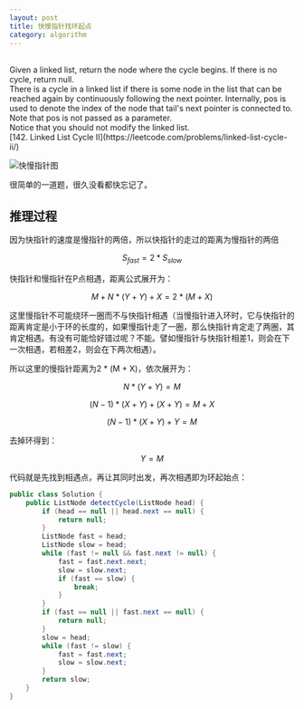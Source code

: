 ```yaml
---
layout: post
title: 快慢指针找环起点
category: algorithm
---
```


> 
<br>
Given a linked list, return the node where the cycle begins. If there is no cycle, return null.
<br>
There is a cycle in a linked list if there is some node in the list that can be reached again by continuously following the next pointer. Internally, pos is used to denote the index of the node that tail's next pointer is connected to. Note that pos is not passed as a parameter.
<br>
Notice that you should not modify the linked list.
<br>
[142. Linked List Cycle II](https://leetcode.com/problems/linked-list-cycle-ii/)

![快慢指针图](https://blogcdn.qihope.com/github-blog-pic/2020-10-28-listnode-two-point.png)

很简单的一道题，很久没看都快忘记了。


## 推理过程

因为快指针的速度是慢指针的两倍，所以快指针的走过的距离为慢指针的两倍

$$ S_{fast} = 2 * S_{slow} $$

快指针和慢指针在P点相遇，距离公式展开为：

$$ M + N * (Y + Y) + X = 2 * (M + X) $$

这里慢指针不可能绕环一圈而不与快指针相遇（当慢指针进入环时，它与快指针的距离肯定是小于环的长度的，如果慢指针走了一圈，那么快指针肯定走了两圈，其肯定相遇。有没有可能恰好错过呢？不能。譬如慢指针与快指针相差1，则会在下一次相遇，若相差2，则会在下两次相遇）。

所以这里的慢指针距离为2 * (M + X)，依次展开为：

$$ N * (Y + Y) = M $$

$$ (N - 1) * (X + Y) + (X + Y) = M + X $$

$$ (N - 1) * (X + Y) + Y = M $$

去掉环得到：

$$ Y = M $$

代码就是先找到相遇点，再让其同时出发，再次相遇即为环起始点：

```java
public class Solution {
    public ListNode detectCycle(ListNode head) {
        if (head == null || head.next == null) {
            return null;
        }
        ListNode fast = head;
        ListNode slow = head;
        while (fast != null && fast.next != null) {
            fast = fast.next.next;
            slow = slow.next;
            if (fast == slow) {
                break;
            }
        }
        if (fast == null || fast.next == null) {
            return null;
        }
        slow = head;
        while (fast != slow) {
            fast = fast.next;
            slow = slow.next;
        }
        return slow;
    }
}
```
